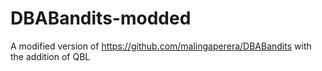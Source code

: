 
# DBABandits-modded
A modified version of https://github.com/malingaperera/DBABandits with the addition of QBL
